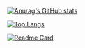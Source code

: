[![Anurag's GitHub stats](https://github-readme-stats.vercel.app/api?username=YingJie-Zhao&show_icons=true&theme=default&hide_rank=true)](https://github.com/anuraghazra/github-readme-stats)

[![Top Langs](https://github-readme-stats.vercel.app/api/top-langs/?username=YingJie-Zhao&layout=compact&theme=default)](https://github.com/anuraghazra/github-readme-stats)

[![Readme Card](https://github-readme-stats.vercel.app/api/pin/?username=YingJie-Zhao&repo=Algorithms&theme=default)](https://github.com/anuraghazra/github-readme-stats)

